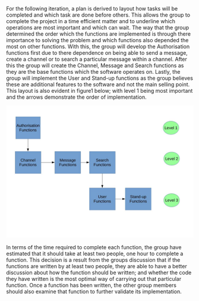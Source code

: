 For the following iteration, a plan is derived to layout how tasks will be completed and which task are done before others. This allows the group to complete the project in a time efficient matter and to underline which operations are most important and which can wait. The way that the group determined the order which the functions are implemented is through there importance to solving the problem and which functions also depended the most on other functions. With this, the group will develop the Authorisation functions first due to there dependence on being able to send a message, create a channel or to search a particular message within a channel. After this the group will create the Channel, Message and Search functions as they are the base functions which the software operates on. Lastly, the group will implement the User and Stand-up functions as the group believes these are additional features to the software and not the main selling point. This layout is also evident in figure1 below; with level 1 being most important and the arrows demonstrate the order of implementation.


![Plan Diagram](plan.jpg)



In terms of the time required to complete each function, the group have estimated that it should take at least two people, one hour to complete a function. This decision is a result from the groups discussion that if the functions are written by at least two people, they are able to have a better discussion about how the function should be written;  and whether the code they have written is the most optimal way of carrying out that particular function. Once a function has been written, the other group members should also examine that function to further validate its implementation. 